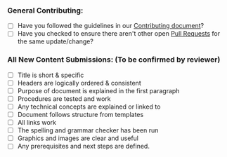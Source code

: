 ### General Contributing:

* [ ] Have you followed the guidelines in our [Contributing document](https://github.com/tinacms/tinacms.org/blob/master/CONTRIBUTING.md)?
* [ ] Have you checked to ensure there aren't other open [Pull Requests](../../../pulls) for the same update/change?

<!-- For non content related updates, or fixing things like typos, you can erase the following section -->

### All New Content Submissions: (To be confirmed by reviewer)

* [ ] Title is short & specific
* [ ] Headers are logically ordered & consistent
* [ ] Purpose of document is explained in the first paragraph
* [ ] Procedures are tested and work
* [ ] Any technical concepts are explained or linked to
* [ ] Document follows structure from templates
* [ ] All links work
* [ ] The spelling and grammar checker has been run
* [ ] Graphics and images are clear and useful
* [ ] Any prerequisites and next steps are defined.
